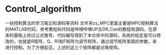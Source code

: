 # Control_algorithm
一些控制算法的学习笔记和源码等资料
文件夹zs_MPC里面主要是MPC控制算法的MATLAB代码，参考教程和代码是哔哩哔哩UP主DR_Can的教程和源码，在原来的基础上经过公式推导，代码编写得到了本仓库中的源码，系统的给定是可以修改的，也就是R矩阵，Q、R1和F矩阵为调节矩阵，通过调节矩阵里面的参数，来进行控制。为了方便起见，上述的这三个矩阵都是对角矩阵。
